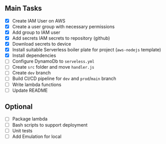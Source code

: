 ## Main Tasks

- [x] Create IAM User on AWS
- [x] Create a user group with necessary permissions
- [x] Add group to IAM user
- [x] Add secrets IAM secrets to repository (github)
- [x] Download secrets to device
- [x] Install suitable Serverless boiler plate for project (`aws-nodejs` template)
- [x] Install dependencies
- [ ] Configure DynamoDb to `serveless.yml`
- [ ] Create `src` folder and move `handler.js`
- [ ] Create `dev` branch
- [ ] Build CI/CD pipeline for `dev` and `prod`/`main` branch
- [ ] Write lambda functions
- [ ] Update README

## Optional

- [ ] Package lambda
- [ ] Bash scripts to support deployment
- [ ] Unit tests
- [ ] Add Emulation for local
